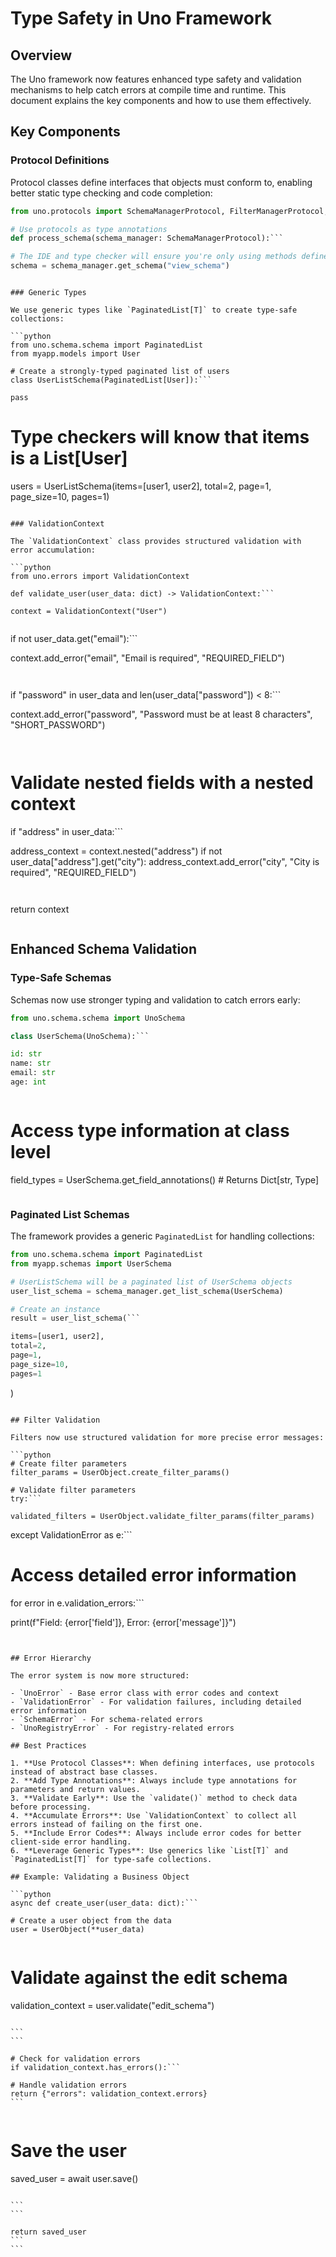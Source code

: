 # Type Safety in Uno Framework

## Overview

The Uno framework now features enhanced type safety and validation mechanisms to help catch errors at compile time and runtime. This document explains the key components and how to use them effectively.

## Key Components

### Protocol Definitions

Protocol classes define interfaces that objects must conform to, enabling better static type checking and code completion:

```python
from uno.protocols import SchemaManagerProtocol, FilterManagerProtocol, DBClientProtocol

# Use protocols as type annotations
def process_schema(schema_manager: SchemaManagerProtocol):```

# The IDE and type checker will ensure you're only using methods defined in the protocol
schema = schema_manager.get_schema("view_schema")
```
```

### Generic Types

We use generic types like `PaginatedList[T]` to create type-safe collections:

```python
from uno.schema.schema import PaginatedList
from myapp.models import User

# Create a strongly-typed paginated list of users
class UserListSchema(PaginatedList[User]):```

pass
```

# Type checkers will know that items is a List[User]
users = UserListSchema(items=[user1, user2], total=2, page=1, page_size=10, pages=1)
```

### ValidationContext

The `ValidationContext` class provides structured validation with error accumulation:

```python
from uno.errors import ValidationContext

def validate_user(user_data: dict) -> ValidationContext:```

context = ValidationContext("User")
``````

```
```

if not user_data.get("email"):```

context.add_error("email", "Email is required", "REQUIRED_FIELD")
```
``````

```
```

if "password" in user_data and len(user_data["password"]) < 8:```

context.add_error("password", "Password must be at least 8 characters", "SHORT_PASSWORD")
```
``````

```
```

# Validate nested fields with a nested context
if "address" in user_data:```

address_context = context.nested("address")
if not user_data["address"].get("city"):
    address_context.add_error("city", "City is required", "REQUIRED_FIELD")
```
``````

```
```

return context
```
```

## Enhanced Schema Validation

### Type-Safe Schemas

Schemas now use stronger typing and validation to catch errors early:

```python
from uno.schema.schema import UnoSchema

class UserSchema(UnoSchema):```

id: str
name: str
email: str
age: int
``````

```
```

# Access type information at class level
field_types = UserSchema.get_field_annotations()  # Returns Dict[str, Type]
```
```

### Paginated List Schemas

The framework provides a generic `PaginatedList` for handling collections:

```python
from uno.schema.schema import PaginatedList
from myapp.schemas import UserSchema

# UserListSchema will be a paginated list of UserSchema objects
user_list_schema = schema_manager.get_list_schema(UserSchema)

# Create an instance
result = user_list_schema(```

items=[user1, user2],
total=2,
page=1,
page_size=10,
pages=1
```
)
```

## Filter Validation

Filters now use structured validation for more precise error messages:

```python
# Create filter parameters
filter_params = UserObject.create_filter_params()

# Validate filter parameters
try:```

validated_filters = UserObject.validate_filter_params(filter_params)
```
except ValidationError as e:```

# Access detailed error information
for error in e.validation_errors:```

print(f"Field: {error['field']}, Error: {error['message']}")
```
```
```

## Error Hierarchy

The error system is now more structured:

- `UnoError` - Base error class with error codes and context
- `ValidationError` - For validation failures, including detailed error information
- `SchemaError` - For schema-related errors
- `UnoRegistryError` - For registry-related errors

## Best Practices

1. **Use Protocol Classes**: When defining interfaces, use protocols instead of abstract base classes.
2. **Add Type Annotations**: Always include type annotations for parameters and return values.
3. **Validate Early**: Use the `validate()` method to check data before processing.
4. **Accumulate Errors**: Use `ValidationContext` to collect all errors instead of failing on the first one.
5. **Include Error Codes**: Always include error codes for better client-side error handling.
6. **Leverage Generic Types**: Use generics like `List[T]` and `PaginatedList[T]` for type-safe collections.

## Example: Validating a Business Object

```python
async def create_user(user_data: dict):```

# Create a user object from the data
user = UserObject(**user_data)
``````

```
```

# Validate against the edit schema
validation_context = user.validate("edit_schema")
``````

```
```

# Check for validation errors
if validation_context.has_errors():```

# Handle validation errors
return {"errors": validation_context.errors}
```
``````

```
```

# Save the user
saved_user = await user.save()
``````

```
```

return saved_user
```
```